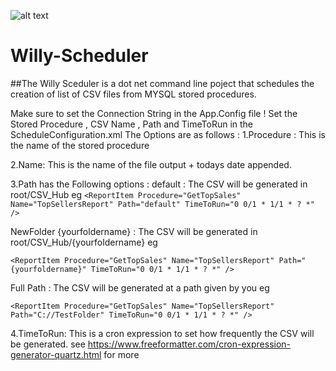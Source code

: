 ![alt text](https://i.ya-webdesign.com/images/willie-simpsons-png-13.png)

# Willy-Scheduler

##The Willy Sceduler is a dot net command line poject that schedules the creation of list of CSV files from MYSQL stored procedures.  

Make sure to set the Connection String in the App.Config file !
Set the Stored Procedure , CSV Name , Path and TimeToRun in the ScheduleConfiguration.xml
The Options are as follows : 
1.Procedure : This is the name of the stored procedure

2.Name: This is the name of the file output + todays date appended.

3.Path has the Following options :
default : The CSV will be generated in root/CSV_Hub
eg
`<ReportItem Procedure="GetTopSales" Name="TopSellersReport" Path="default" TimeToRun="0 0/1 * 1/1 * ? *" />`

NewFolder {yourfoldername}  : The CSV will be generated in root/CSV_Hub/{yourfoldername}
eg 

`<ReportItem Procedure="GetTopSales" Name="TopSellersReport" Path="{yourfoldername}" TimeToRun="0 0/1 * 1/1 * ? *" />`

Full Path : The CSV will be generated at a path given by you 
eg

`<ReportItem Procedure="GetTopSales" Name="TopSellersReport" Path="C://TestFolder" TimeToRun="0 0/1 * 1/1 * ? *" />`


4.TimeToRun: This is a cron expression to set how frequently the CSV will be generated.
see https://www.freeformatter.com/cron-expression-generator-quartz.html for more



